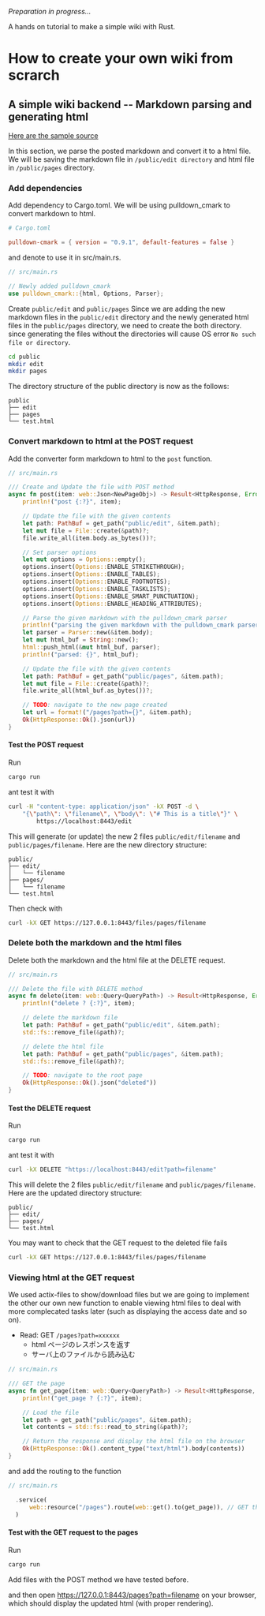 _Preparation in progress..._

A hands on tutorial to make a simple wiki with Rust.

# How to create your own wiki from scrarch

## A simple wiki backend -- Markdown parsing and generating html

[Here are the sample source](https://github.com/sano-jin/rust-hands-on-wiki/tree/master/simple-wiki-backend)

In this section, we parse the posted markdown and convert it to a html file.
We will be saving the markdown file in `/public/edit directory` and html file in `/public/pages` directory.

### Add dependencies

Add dependency to Cargo.toml. We will be using pulldown_cmark to convert markdown to html.

```toml
# Cargo.toml

pulldown-cmark = { version = "0.9.1", default-features = false }
```

and denote to use it in src/main.rs.

```rust
// src/main.rs

// Newly added pulldown_cmark
use pulldown_cmark::{html, Options, Parser};
```

Create `public/edit` and `public/pages`
Since we are adding the new markdown files in the `public/edit` directory
and the newly generated html files in the `public/pages` directory,
we need to create the both directory.
since generating the files without the directories will cause OS error `No such file or directory`.

```sh
cd public
mkdir edit
mkdir pages
```

The directory structure of the public directory is now as the follows:

```
public
├── edit
├── pages
└── test.html
```

### Convert markdown to html at the POST request

Add the converter form markdown to html to the `post` function.

```rust
// src/main.rs

/// Create and Update the file with POST method
async fn post(item: web::Json<NewPageObj>) -> Result<HttpResponse, Error> {
    println!("post {:?}", item);

    // Update the file with the given contents
    let path: PathBuf = get_path("public/edit", &item.path);
    let mut file = File::create(&path)?;
    file.write_all(item.body.as_bytes())?;

    // Set parser options
    let mut options = Options::empty();
    options.insert(Options::ENABLE_STRIKETHROUGH);
    options.insert(Options::ENABLE_TABLES);
    options.insert(Options::ENABLE_FOOTNOTES);
    options.insert(Options::ENABLE_TASKLISTS);
    options.insert(Options::ENABLE_SMART_PUNCTUATION);
    options.insert(Options::ENABLE_HEADING_ATTRIBUTES);

    // Parse the given markdown with the pulldown_cmark parser
    println!("parsing the given markdown with the pulldown_cmark parser");
    let parser = Parser::new(&item.body);
    let mut html_buf = String::new();
    html::push_html(&mut html_buf, parser);
    println!("parsed: {}", html_buf);

    // Update the file with the given contents
    let path: PathBuf = get_path("public/pages", &item.path);
    let mut file = File::create(&path)?;
    file.write_all(html_buf.as_bytes())?;

    // TODO: navigate to the new page created
    let url = format!("/pages?path={}", &item.path);
    Ok(HttpResponse::Ok().json(url))
}
```

#### Test the POST request

Run

```sh
cargo run
```

ant test it with

```sh
curl -H "content-type: application/json" -kX POST -d \
    "{\"path\": \"filename\", \"body\": \"# This is a title\"}" \
        https://localhost:8443/edit
```

This will generate (or update) the new 2 files `public/edit/filename` and `public/pages/filename`.
Here are the new directory structure:

```
public/
├── edit/
│   └── filename
├── pages/
│   └── filename
└── test.html
```

Then check with

```sh
curl -kX GET https://127.0.0.1:8443/files/pages/filename
```

### Delete both the markdown and the html files

Delete both the markdown and the html file at the DELETE request.

```rust
// src/main.rs

/// Delete the file with DELETE method
async fn delete(item: web::Query<QueryPath>) -> Result<HttpResponse, Error> {
    println!("delete ? {:?}", item);

    // delete the markdown file
    let path: PathBuf = get_path("public/edit", &item.path);
    std::fs::remove_file(&path)?;

    // delete the html file
    let path: PathBuf = get_path("public/pages", &item.path);
    std::fs::remove_file(&path)?;

    // TODO: navigate to the root page
    Ok(HttpResponse::Ok().json("deleted"))
}
```

#### Test the DELETE request

Run

```sh
cargo run
```

ant test it with

```sh
curl -kX DELETE "https://localhost:8443/edit?path=filename"
```

This will delete the 2 files `public/edit/filename` and `public/pages/filename`.
Here are the updated directory structure:

```
public/
├── edit/
├── pages/
└── test.html
```

You may want to check that the GET request to the deleted file fails

```sh
curl -kX GET https://127.0.0.1:8443/files/pages/filename
```

### Viewing html at the GET request

We used actix-files to show/download files but we are going to implement the other our own new function to
enable viewing html files to deal with more complecated tasks later
(such as displaying the access date and so on).

- Read: GET `/pages?path=xxxxxx`
  - html ページのレスポンスを返す
  - サーバ上のファイルから読み込む

```rust
// src/main.rs

/// GET the page
async fn get_page(item: web::Query<QueryPath>) -> Result<HttpResponse, Error> {
    println!("get_page ? {:?}", item);

    // Load the file
    let path = get_path("public/pages", &item.path);
    let contents = std::fs::read_to_string(&path)?;

    // Return the response and display the html file on the browser
    Ok(HttpResponse::Ok().content_type("text/html").body(contents))
}
```

and add the routing to the function

```rust
// src/main.rs

  .service(
      web::resource("/pages").route(web::get().to(get_page)), // GET the page
  )
```

#### Test with the GET request to the pages

Run

```sh
cargo run
```

Add files with the POST method we have tested before.

and then open <https://127.0.0.1:8443/pages?path=filename> on your browser,
which should display the updated html (with proper rendering).
